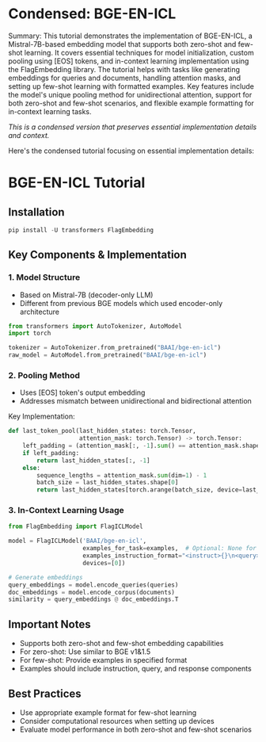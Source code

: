 # Condensed: BGE-EN-ICL

Summary: This tutorial demonstrates the implementation of BGE-EN-ICL, a Mistral-7B-based embedding model that supports both zero-shot and few-shot learning. It covers essential techniques for model initialization, custom pooling using [EOS] tokens, and in-context learning implementation using the FlagEmbedding library. The tutorial helps with tasks like generating embeddings for queries and documents, handling attention masks, and setting up few-shot learning with formatted examples. Key features include the model's unique pooling method for unidirectional attention, support for both zero-shot and few-shot scenarios, and flexible example formatting for in-context learning tasks.

*This is a condensed version that preserves essential implementation details and context.*

Here's the condensed tutorial focusing on essential implementation details:

# BGE-EN-ICL Tutorial

## Installation
```python
pip install -U transformers FlagEmbedding
```

## Key Components & Implementation

### 1. Model Structure
- Based on Mistral-7B (decoder-only LLM)
- Different from previous BGE models which used encoder-only architecture

```python
from transformers import AutoTokenizer, AutoModel
import torch

tokenizer = AutoTokenizer.from_pretrained("BAAI/bge-en-icl")
raw_model = AutoModel.from_pretrained("BAAI/bge-en-icl")
```

### 2. Pooling Method
- Uses [EOS] token's output embedding
- Addresses mismatch between unidirectional and bidirectional attention

Key Implementation:
```python
def last_token_pool(last_hidden_states: torch.Tensor,
                    attention_mask: torch.Tensor) -> torch.Tensor:
    left_padding = (attention_mask[:, -1].sum() == attention_mask.shape[0])
    if left_padding:
        return last_hidden_states[:, -1]
    else:
        sequence_lengths = attention_mask.sum(dim=1) - 1
        batch_size = last_hidden_states.shape[0]
        return last_hidden_states[torch.arange(batch_size, device=last_hidden_states.device), sequence_lengths]
```

### 3. In-Context Learning Usage
```python
from FlagEmbedding import FlagICLModel

model = FlagICLModel('BAAI/bge-en-icl', 
                     examples_for_task=examples,  # Optional: None for zero-shot
                     examples_instruction_format="<instruct>{}\n<query>{}\n<response>{}", 
                     devices=[0])

# Generate embeddings
query_embeddings = model.encode_queries(queries)
doc_embeddings = model.encode_corpus(documents)
similarity = query_embeddings @ doc_embeddings.T
```

## Important Notes
- Supports both zero-shot and few-shot embedding capabilities
- For zero-shot: Use similar to BGE v1&1.5
- For few-shot: Provide examples in specified format
- Examples should include instruction, query, and response components

## Best Practices
- Use appropriate example format for few-shot learning
- Consider computational resources when setting up devices
- Evaluate model performance in both zero-shot and few-shot scenarios